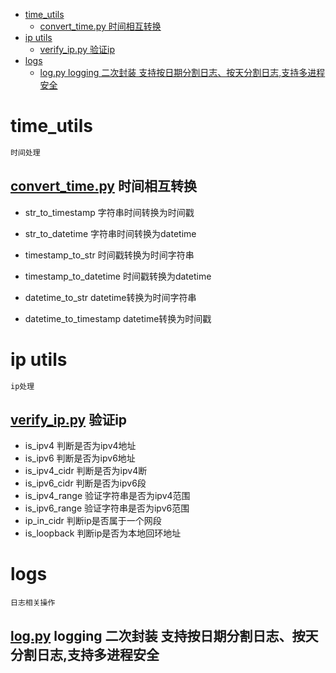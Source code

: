 - [time_utils](#time_utils)
  - [convert_time.py 时间相互转换](#convert_timepy-时间相互转换)
- [ip utils](#ip-utils)
  - [verify_ip.py 验证ip](#verify_ippy-验证ip)
- [logs](#logs)
  - [log.py logging 二次封装 支持按日期分割日志、按天分割日志,支持多进程安全](#logpy-logging-二次封装-支持按日期分割日志按天分割日志支持多进程安全)
# time_utils

```reStructuredText
时间处理
```

## [convert_time.py](./time_utils/convert_time.py) 时间相互转换

- str_to_timestamp 字符串时间转换为时间戳
  
- str_to_datetime  字符串时间转换为datetime
  
- timestamp_to_str 时间戳转换为时间字符串
  
- timestamp_to_datetime 时间戳转换为datetime
  
- datetime_to_str datetime转换为时间字符串
  
- datetime_to_timestamp datetime转换为时间戳

# ip utils

```reStructuredText
ip处理
```
## [verify_ip.py](./ip_utils/verify_ip.py) 验证ip

- is_ipv4 判断是否为ipv4地址
- is_ipv6 判断是否为ipv6地址
- is_ipv4_cidr 判断是否为ipv4断
- is_ipv6_cidr 判断是否为ipv6段
- is_ipv4_range 验证字符串是否为ipv4范围
- is_ipv6_range 验证字符串是否为ipv6范围
- ip_in_cidr  判断ip是否属于一个网段
- is_loopback 判断ip是否为本地回环地址

# logs
```text
日志相关操作
```
## [log.py](./logs/log.py) logging 二次封装 支持按日期分割日志、按天分割日志,支持多进程安全
